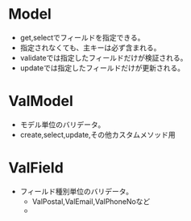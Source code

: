 # Model
- get,selectでフィールドを指定できる。
- 指定されなくても、主キーは必ず含まれる。
- validateでは指定したフィールドだけが検証される。
- updateでは指定したフィールドだけが更新される。

# ValModel
- モデル単位のバリデータ。
- create,select,update,その他カスタムメソッド用
# ValField
- フィールド種別単位のバリデータ。
    - ValPostal,ValEmail,ValPhoneNoなど
    - 